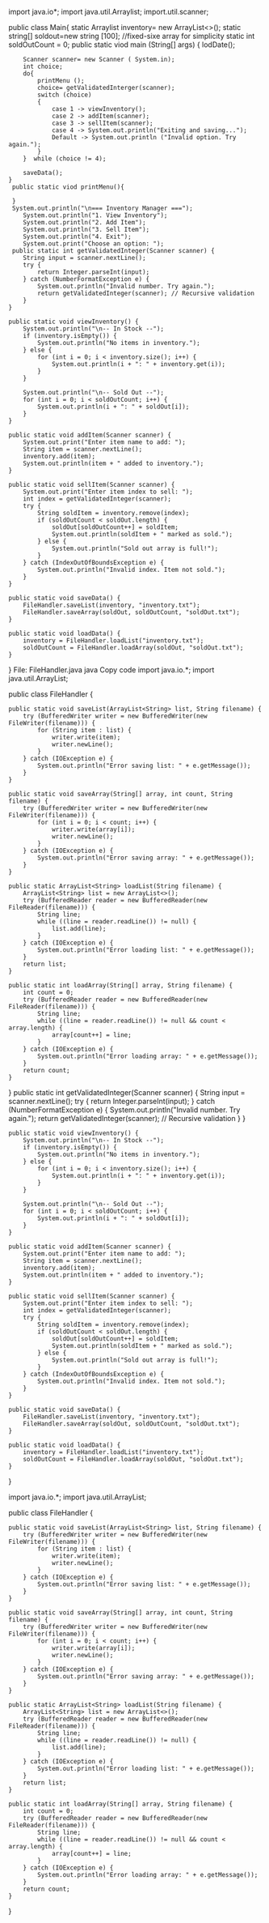 import java.io*;
import java.util.Arraylist;
import.util.scanner;
 
  public class Main{
    static Arraylist<String> inventory= new ArrayList<>();
    static string[] soldout=new string [100]; //fixed-sixe array for simplicity 
    static int soldOutCount = 0;
    public static viod main (String[] args) {
        lodDate();

        Scanner scanner= new Scanner ( System.in);
        int choice;
        do{
            printMenu ();
            choice= getValidatedInterger(scanner);
            switch (choice)
            {
                case 1 -> viewInventory();
                case 2 -> addItem(scanner);
                case 3 -> sellItem(scanner);
                case 4 -> System.out.println("Exiting and saving...");
                Default -> System.out.println ("Invalid option. Try again.");
            }
        }  while (choice != 4);

        saveData();
    } 
     public static viod printMenu(){

     }       
     System.out.println("\n=== Inventory Manager ===");
        System.out.println("1. View Inventory");
        System.out.println("2. Add Item");
        System.out.println("3. Sell Item");
        System.out.println("4. Exit");
        System.out.print("Choose an option: ");
     public static int getValidatedInteger(Scanner scanner) {
        String input = scanner.nextLine();
        try {
            return Integer.parseInt(input);
        } catch (NumberFormatException e) {
            System.out.println("Invalid number. Try again.");
            return getValidatedInteger(scanner); // Recursive validation
        }
    }

    public static void viewInventory() {
        System.out.println("\n-- In Stock --");
        if (inventory.isEmpty()) {
            System.out.println("No items in inventory.");
        } else {
            for (int i = 0; i < inventory.size(); i++) {
                System.out.println(i + ": " + inventory.get(i));
            }
        }

        System.out.println("\n-- Sold Out --");
        for (int i = 0; i < soldOutCount; i++) {
            System.out.println(i + ": " + soldOut[i]);
        }
    }

    public static void addItem(Scanner scanner) {
        System.out.print("Enter item name to add: ");
        String item = scanner.nextLine();
        inventory.add(item);
        System.out.println(item + " added to inventory.");
    }

    public static void sellItem(Scanner scanner) {
        System.out.print("Enter item index to sell: ");
        int index = getValidatedInteger(scanner);
        try {
            String soldItem = inventory.remove(index);
            if (soldOutCount < soldOut.length) {
                soldOut[soldOutCount++] = soldItem;
                System.out.println(soldItem + " marked as sold.");
            } else {
                System.out.println("Sold out array is full!");
            }
        } catch (IndexOutOfBoundsException e) {
            System.out.println("Invalid index. Item not sold.");
        }
    }

    public static void saveData() {
        FileHandler.saveList(inventory, "inventory.txt");
        FileHandler.saveArray(soldOut, soldOutCount, "soldOut.txt");
    }

    public static void loadData() {
        inventory = FileHandler.loadList("inventory.txt");
        soldOutCount = FileHandler.loadArray(soldOut, "soldOut.txt");
    }
}
File: FileHandler.java
java
Copy code
import java.io.*;
import java.util.ArrayList;

public class FileHandler {

    public static void saveList(ArrayList<String> list, String filename) {
        try (BufferedWriter writer = new BufferedWriter(new FileWriter(filename))) {
            for (String item : list) {
                writer.write(item);
                writer.newLine();
            }
        } catch (IOException e) {
            System.out.println("Error saving list: " + e.getMessage());
        }
    }

    public static void saveArray(String[] array, int count, String filename) {
        try (BufferedWriter writer = new BufferedWriter(new FileWriter(filename))) {
            for (int i = 0; i < count; i++) {
                writer.write(array[i]);
                writer.newLine();
            }
        } catch (IOException e) {
            System.out.println("Error saving array: " + e.getMessage());
        }
    }

    public static ArrayList<String> loadList(String filename) {
        ArrayList<String> list = new ArrayList<>();
        try (BufferedReader reader = new BufferedReader(new FileReader(filename))) {
            String line;
            while ((line = reader.readLine()) != null) {
                list.add(line);
            }
        } catch (IOException e) {
            System.out.println("Error loading list: " + e.getMessage());
        }
        return list;
    }

    public static int loadArray(String[] array, String filename) {
        int count = 0;
        try (BufferedReader reader = new BufferedReader(new FileReader(filename))) {
            String line;
            while ((line = reader.readLine()) != null && count < array.length) {
                array[count++] = line;
            }
        } catch (IOException e) {
            System.out.println("Error loading array: " + e.getMessage());
        }
        return count;
    }
}
public static int getValidatedInteger(Scanner scanner) {
        String input = scanner.nextLine();
        try {
            return Integer.parseInt(input);
        } catch (NumberFormatException e) {
            System.out.println("Invalid number. Try again.");
            return getValidatedInteger(scanner); // Recursive validation
        }
    }

    public static void viewInventory() {
        System.out.println("\n-- In Stock --");
        if (inventory.isEmpty()) {
            System.out.println("No items in inventory.");
        } else {
            for (int i = 0; i < inventory.size(); i++) {
                System.out.println(i + ": " + inventory.get(i));
            }
        }

        System.out.println("\n-- Sold Out --");
        for (int i = 0; i < soldOutCount; i++) {
            System.out.println(i + ": " + soldOut[i]);
        }
    }

    public static void addItem(Scanner scanner) {
        System.out.print("Enter item name to add: ");
        String item = scanner.nextLine();
        inventory.add(item);
        System.out.println(item + " added to inventory.");
    }

    public static void sellItem(Scanner scanner) {
        System.out.print("Enter item index to sell: ");
        int index = getValidatedInteger(scanner);
        try {
            String soldItem = inventory.remove(index);
            if (soldOutCount < soldOut.length) {
                soldOut[soldOutCount++] = soldItem;
                System.out.println(soldItem + " marked as sold.");
            } else {
                System.out.println("Sold out array is full!");
            }
        } catch (IndexOutOfBoundsException e) {
            System.out.println("Invalid index. Item not sold.");
        }
    }

    public static void saveData() {
        FileHandler.saveList(inventory, "inventory.txt");
        FileHandler.saveArray(soldOut, soldOutCount, "soldOut.txt");
    }

    public static void loadData() {
        inventory = FileHandler.loadList("inventory.txt");
        soldOutCount = FileHandler.loadArray(soldOut, "soldOut.txt");
    }
}
 
 import java.io.*;
import java.util.ArrayList;

public class FileHandler {

    public static void saveList(ArrayList<String> list, String filename) {
        try (BufferedWriter writer = new BufferedWriter(new FileWriter(filename))) {
            for (String item : list) {
                writer.write(item);
                writer.newLine();
            }
        } catch (IOException e) {
            System.out.println("Error saving list: " + e.getMessage());
        }
    }

    public static void saveArray(String[] array, int count, String filename) {
        try (BufferedWriter writer = new BufferedWriter(new FileWriter(filename))) {
            for (int i = 0; i < count; i++) {
                writer.write(array[i]);
                writer.newLine();
            }
        } catch (IOException e) {
            System.out.println("Error saving array: " + e.getMessage());
        }
    }

    public static ArrayList<String> loadList(String filename) {
        ArrayList<String> list = new ArrayList<>();
        try (BufferedReader reader = new BufferedReader(new FileReader(filename))) {
            String line;
            while ((line = reader.readLine()) != null) {
                list.add(line);
            }
        } catch (IOException e) {
            System.out.println("Error loading list: " + e.getMessage());
        }
        return list;
    }

    public static int loadArray(String[] array, String filename) {
        int count = 0;
        try (BufferedReader reader = new BufferedReader(new FileReader(filename))) {
            String line;
            while ((line = reader.readLine()) != null && count < array.length) {
                array[count++] = line;
            }
        } catch (IOException e) {
            System.out.println("Error loading array: " + e.getMessage());
        }
        return count;
    }
}